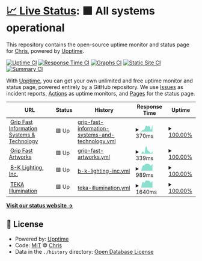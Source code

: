 # [📈 Live Status](https://gripfastistech.github.io/status): <!--live status--> **🟩 All systems operational**

This repository contains the open-source uptime monitor and status page for [Chris](gripfastistech.com), powered by [Upptime](https://github.com/upptime/upptime).

[![Uptime CI](https://github.com/koj-co/upptime/workflows/Uptime%20CI/badge.svg)](https://github.com/koj-co/upptime/actions?query=workflow%3A%22Uptime+CI%22)
[![Response Time CI](https://github.com/koj-co/upptime/workflows/Response%20Time%20CI/badge.svg)](https://github.com/koj-co/upptime/actions?query=workflow%3A%22Response+Time+CI%22)
[![Graphs CI](https://github.com/koj-co/upptime/workflows/Graphs%20CI/badge.svg)](https://github.com/koj-co/upptime/actions?query=workflow%3A%22Graphs+CI%22)
[![Static Site CI](https://github.com/koj-co/upptime/workflows/Static%20Site%20CI/badge.svg)](https://github.com/koj-co/upptime/actions?query=workflow%3A%22Static+Site+CI%22)
[![Summary CI](https://github.com/koj-co/upptime/workflows/Summary%20CI/badge.svg)](https://github.com/koj-co/upptime/actions?query=workflow%3A%22Summary+CI%22)

With [Upptime](https://upptime.js.org), you can get your own unlimited and free uptime monitor and status page, powered entirely by a GitHub repository. We use [Issues](https://github.com/gripfastistech/status/issues) as incident reports, [Actions](https://github.com/gripfastistech/status/actions) as uptime monitors, and [Pages](https://gripfastistech.github.io/status) for the status page.

<!--start: status pages-->
<!-- This summary is generated by Upptime (https://github.com/upptime/upptime) -->
<!-- Do not edit this manually, your changes will be overwritten -->
<!-- prettier-ignore -->
| URL | Status | History | Response Time | Uptime |
| --- | ------ | ------- | ------------- | ------ |
| <img alt="" src="https://gripfastistech.com/templates/purity_iii/favicon.ico" height="13"> [Grip Fast Information Systems & Technology](https://gripfastistech.com) | 🟩 Up | [grip-fast-information-systems-and-technology.yml](https://github.com/gripfastistech/status/commits/HEAD/history/grip-fast-information-systems-and-technology.yml) | <details><summary><img alt="Response time graph" src="./graphs/grip-fast-information-systems-and-technology/response-time-week.png" height="20"> 370ms</summary><br><a href="https://gripfastistech.github.io/status/history/grip-fast-information-systems-and-technology"><img alt="Response time 380" src="https://img.shields.io/endpoint?url=https%3A%2F%2Fraw.githubusercontent.com%2Fgripfastistech%2Fstatus%2FHEAD%2Fapi%2Fgrip-fast-information-systems-and-technology%2Fresponse-time.json"></a><br><a href="https://gripfastistech.github.io/status/history/grip-fast-information-systems-and-technology"><img alt="24-hour response time 462" src="https://img.shields.io/endpoint?url=https%3A%2F%2Fraw.githubusercontent.com%2Fgripfastistech%2Fstatus%2FHEAD%2Fapi%2Fgrip-fast-information-systems-and-technology%2Fresponse-time-day.json"></a><br><a href="https://gripfastistech.github.io/status/history/grip-fast-information-systems-and-technology"><img alt="7-day response time 370" src="https://img.shields.io/endpoint?url=https%3A%2F%2Fraw.githubusercontent.com%2Fgripfastistech%2Fstatus%2FHEAD%2Fapi%2Fgrip-fast-information-systems-and-technology%2Fresponse-time-week.json"></a><br><a href="https://gripfastistech.github.io/status/history/grip-fast-information-systems-and-technology"><img alt="30-day response time 346" src="https://img.shields.io/endpoint?url=https%3A%2F%2Fraw.githubusercontent.com%2Fgripfastistech%2Fstatus%2FHEAD%2Fapi%2Fgrip-fast-information-systems-and-technology%2Fresponse-time-month.json"></a><br><a href="https://gripfastistech.github.io/status/history/grip-fast-information-systems-and-technology"><img alt="1-year response time 359" src="https://img.shields.io/endpoint?url=https%3A%2F%2Fraw.githubusercontent.com%2Fgripfastistech%2Fstatus%2FHEAD%2Fapi%2Fgrip-fast-information-systems-and-technology%2Fresponse-time-year.json"></a></details> | <details><summary><a href="https://gripfastistech.github.io/status/history/grip-fast-information-systems-and-technology">100.00%</a></summary><a href="https://gripfastistech.github.io/status/history/grip-fast-information-systems-and-technology"><img alt="All-time uptime 99.97%" src="https://img.shields.io/endpoint?url=https%3A%2F%2Fraw.githubusercontent.com%2Fgripfastistech%2Fstatus%2FHEAD%2Fapi%2Fgrip-fast-information-systems-and-technology%2Fuptime.json"></a><br><a href="https://gripfastistech.github.io/status/history/grip-fast-information-systems-and-technology"><img alt="24-hour uptime 100.00%" src="https://img.shields.io/endpoint?url=https%3A%2F%2Fraw.githubusercontent.com%2Fgripfastistech%2Fstatus%2FHEAD%2Fapi%2Fgrip-fast-information-systems-and-technology%2Fuptime-day.json"></a><br><a href="https://gripfastistech.github.io/status/history/grip-fast-information-systems-and-technology"><img alt="7-day uptime 100.00%" src="https://img.shields.io/endpoint?url=https%3A%2F%2Fraw.githubusercontent.com%2Fgripfastistech%2Fstatus%2FHEAD%2Fapi%2Fgrip-fast-information-systems-and-technology%2Fuptime-week.json"></a><br><a href="https://gripfastistech.github.io/status/history/grip-fast-information-systems-and-technology"><img alt="30-day uptime 100.00%" src="https://img.shields.io/endpoint?url=https%3A%2F%2Fraw.githubusercontent.com%2Fgripfastistech%2Fstatus%2FHEAD%2Fapi%2Fgrip-fast-information-systems-and-technology%2Fuptime-month.json"></a><br><a href="https://gripfastistech.github.io/status/history/grip-fast-information-systems-and-technology"><img alt="1-year uptime 99.95%" src="https://img.shields.io/endpoint?url=https%3A%2F%2Fraw.githubusercontent.com%2Fgripfastistech%2Fstatus%2FHEAD%2Fapi%2Fgrip-fast-information-systems-and-technology%2Fuptime-year.json"></a></details>
| <img alt="" src="https://gripfastart.works/images/icon.ico" height="13"> [Grip Fast Artworks](https://gripfastart.works) | 🟩 Up | [grip-fast-artworks.yml](https://github.com/gripfastistech/status/commits/HEAD/history/grip-fast-artworks.yml) | <details><summary><img alt="Response time graph" src="./graphs/grip-fast-artworks/response-time-week.png" height="20"> 339ms</summary><br><a href="https://gripfastistech.github.io/status/history/grip-fast-artworks"><img alt="Response time 238" src="https://img.shields.io/endpoint?url=https%3A%2F%2Fraw.githubusercontent.com%2Fgripfastistech%2Fstatus%2FHEAD%2Fapi%2Fgrip-fast-artworks%2Fresponse-time.json"></a><br><a href="https://gripfastistech.github.io/status/history/grip-fast-artworks"><img alt="24-hour response time 698" src="https://img.shields.io/endpoint?url=https%3A%2F%2Fraw.githubusercontent.com%2Fgripfastistech%2Fstatus%2FHEAD%2Fapi%2Fgrip-fast-artworks%2Fresponse-time-day.json"></a><br><a href="https://gripfastistech.github.io/status/history/grip-fast-artworks"><img alt="7-day response time 339" src="https://img.shields.io/endpoint?url=https%3A%2F%2Fraw.githubusercontent.com%2Fgripfastistech%2Fstatus%2FHEAD%2Fapi%2Fgrip-fast-artworks%2Fresponse-time-week.json"></a><br><a href="https://gripfastistech.github.io/status/history/grip-fast-artworks"><img alt="30-day response time 302" src="https://img.shields.io/endpoint?url=https%3A%2F%2Fraw.githubusercontent.com%2Fgripfastistech%2Fstatus%2FHEAD%2Fapi%2Fgrip-fast-artworks%2Fresponse-time-month.json"></a><br><a href="https://gripfastistech.github.io/status/history/grip-fast-artworks"><img alt="1-year response time 236" src="https://img.shields.io/endpoint?url=https%3A%2F%2Fraw.githubusercontent.com%2Fgripfastistech%2Fstatus%2FHEAD%2Fapi%2Fgrip-fast-artworks%2Fresponse-time-year.json"></a></details> | <details><summary><a href="https://gripfastistech.github.io/status/history/grip-fast-artworks">100.00%</a></summary><a href="https://gripfastistech.github.io/status/history/grip-fast-artworks"><img alt="All-time uptime 99.97%" src="https://img.shields.io/endpoint?url=https%3A%2F%2Fraw.githubusercontent.com%2Fgripfastistech%2Fstatus%2FHEAD%2Fapi%2Fgrip-fast-artworks%2Fuptime.json"></a><br><a href="https://gripfastistech.github.io/status/history/grip-fast-artworks"><img alt="24-hour uptime 100.00%" src="https://img.shields.io/endpoint?url=https%3A%2F%2Fraw.githubusercontent.com%2Fgripfastistech%2Fstatus%2FHEAD%2Fapi%2Fgrip-fast-artworks%2Fuptime-day.json"></a><br><a href="https://gripfastistech.github.io/status/history/grip-fast-artworks"><img alt="7-day uptime 100.00%" src="https://img.shields.io/endpoint?url=https%3A%2F%2Fraw.githubusercontent.com%2Fgripfastistech%2Fstatus%2FHEAD%2Fapi%2Fgrip-fast-artworks%2Fuptime-week.json"></a><br><a href="https://gripfastistech.github.io/status/history/grip-fast-artworks"><img alt="30-day uptime 100.00%" src="https://img.shields.io/endpoint?url=https%3A%2F%2Fraw.githubusercontent.com%2Fgripfastistech%2Fstatus%2FHEAD%2Fapi%2Fgrip-fast-artworks%2Fuptime-month.json"></a><br><a href="https://gripfastistech.github.io/status/history/grip-fast-artworks"><img alt="1-year uptime 99.96%" src="https://img.shields.io/endpoint?url=https%3A%2F%2Fraw.githubusercontent.com%2Fgripfastistech%2Fstatus%2FHEAD%2Fapi%2Fgrip-fast-artworks%2Fuptime-year.json"></a></details>
| <img alt="" src="https://bklighting.com/templates/bklighting/favicon.ico" height="13"> [B-K Lighting, Inc.](https://bklighting.com) | 🟩 Up | [b-k-lighting-inc.yml](https://github.com/gripfastistech/status/commits/HEAD/history/b-k-lighting-inc.yml) | <details><summary><img alt="Response time graph" src="./graphs/b-k-lighting-inc/response-time-week.png" height="20"> 989ms</summary><br><a href="https://gripfastistech.github.io/status/history/b-k-lighting-inc"><img alt="Response time 1174" src="https://img.shields.io/endpoint?url=https%3A%2F%2Fraw.githubusercontent.com%2Fgripfastistech%2Fstatus%2FHEAD%2Fapi%2Fb-k-lighting-inc%2Fresponse-time.json"></a><br><a href="https://gripfastistech.github.io/status/history/b-k-lighting-inc"><img alt="24-hour response time 1040" src="https://img.shields.io/endpoint?url=https%3A%2F%2Fraw.githubusercontent.com%2Fgripfastistech%2Fstatus%2FHEAD%2Fapi%2Fb-k-lighting-inc%2Fresponse-time-day.json"></a><br><a href="https://gripfastistech.github.io/status/history/b-k-lighting-inc"><img alt="7-day response time 989" src="https://img.shields.io/endpoint?url=https%3A%2F%2Fraw.githubusercontent.com%2Fgripfastistech%2Fstatus%2FHEAD%2Fapi%2Fb-k-lighting-inc%2Fresponse-time-week.json"></a><br><a href="https://gripfastistech.github.io/status/history/b-k-lighting-inc"><img alt="30-day response time 976" src="https://img.shields.io/endpoint?url=https%3A%2F%2Fraw.githubusercontent.com%2Fgripfastistech%2Fstatus%2FHEAD%2Fapi%2Fb-k-lighting-inc%2Fresponse-time-month.json"></a><br><a href="https://gripfastistech.github.io/status/history/b-k-lighting-inc"><img alt="1-year response time 1289" src="https://img.shields.io/endpoint?url=https%3A%2F%2Fraw.githubusercontent.com%2Fgripfastistech%2Fstatus%2FHEAD%2Fapi%2Fb-k-lighting-inc%2Fresponse-time-year.json"></a></details> | <details><summary><a href="https://gripfastistech.github.io/status/history/b-k-lighting-inc">100.00%</a></summary><a href="https://gripfastistech.github.io/status/history/b-k-lighting-inc"><img alt="All-time uptime 99.95%" src="https://img.shields.io/endpoint?url=https%3A%2F%2Fraw.githubusercontent.com%2Fgripfastistech%2Fstatus%2FHEAD%2Fapi%2Fb-k-lighting-inc%2Fuptime.json"></a><br><a href="https://gripfastistech.github.io/status/history/b-k-lighting-inc"><img alt="24-hour uptime 100.00%" src="https://img.shields.io/endpoint?url=https%3A%2F%2Fraw.githubusercontent.com%2Fgripfastistech%2Fstatus%2FHEAD%2Fapi%2Fb-k-lighting-inc%2Fuptime-day.json"></a><br><a href="https://gripfastistech.github.io/status/history/b-k-lighting-inc"><img alt="7-day uptime 100.00%" src="https://img.shields.io/endpoint?url=https%3A%2F%2Fraw.githubusercontent.com%2Fgripfastistech%2Fstatus%2FHEAD%2Fapi%2Fb-k-lighting-inc%2Fuptime-week.json"></a><br><a href="https://gripfastistech.github.io/status/history/b-k-lighting-inc"><img alt="30-day uptime 100.00%" src="https://img.shields.io/endpoint?url=https%3A%2F%2Fraw.githubusercontent.com%2Fgripfastistech%2Fstatus%2FHEAD%2Fapi%2Fb-k-lighting-inc%2Fuptime-month.json"></a><br><a href="https://gripfastistech.github.io/status/history/b-k-lighting-inc"><img alt="1-year uptime 99.91%" src="https://img.shields.io/endpoint?url=https%3A%2F%2Fraw.githubusercontent.com%2Fgripfastistech%2Fstatus%2FHEAD%2Fapi%2Fb-k-lighting-inc%2Fuptime-year.json"></a></details>
| <img alt="" src="https://tekaillumination.com/templates/tekaillumination/favicon.ico" height="13"> [TEKA Illumination](https://tekaillumination.com) | 🟩 Up | [teka-illumination.yml](https://github.com/gripfastistech/status/commits/HEAD/history/teka-illumination.yml) | <details><summary><img alt="Response time graph" src="./graphs/teka-illumination/response-time-week.png" height="20"> 1640ms</summary><br><a href="https://gripfastistech.github.io/status/history/teka-illumination"><img alt="Response time 1685" src="https://img.shields.io/endpoint?url=https%3A%2F%2Fraw.githubusercontent.com%2Fgripfastistech%2Fstatus%2FHEAD%2Fapi%2Fteka-illumination%2Fresponse-time.json"></a><br><a href="https://gripfastistech.github.io/status/history/teka-illumination"><img alt="24-hour response time 1747" src="https://img.shields.io/endpoint?url=https%3A%2F%2Fraw.githubusercontent.com%2Fgripfastistech%2Fstatus%2FHEAD%2Fapi%2Fteka-illumination%2Fresponse-time-day.json"></a><br><a href="https://gripfastistech.github.io/status/history/teka-illumination"><img alt="7-day response time 1640" src="https://img.shields.io/endpoint?url=https%3A%2F%2Fraw.githubusercontent.com%2Fgripfastistech%2Fstatus%2FHEAD%2Fapi%2Fteka-illumination%2Fresponse-time-week.json"></a><br><a href="https://gripfastistech.github.io/status/history/teka-illumination"><img alt="30-day response time 1660" src="https://img.shields.io/endpoint?url=https%3A%2F%2Fraw.githubusercontent.com%2Fgripfastistech%2Fstatus%2FHEAD%2Fapi%2Fteka-illumination%2Fresponse-time-month.json"></a><br><a href="https://gripfastistech.github.io/status/history/teka-illumination"><img alt="1-year response time 1713" src="https://img.shields.io/endpoint?url=https%3A%2F%2Fraw.githubusercontent.com%2Fgripfastistech%2Fstatus%2FHEAD%2Fapi%2Fteka-illumination%2Fresponse-time-year.json"></a></details> | <details><summary><a href="https://gripfastistech.github.io/status/history/teka-illumination">100.00%</a></summary><a href="https://gripfastistech.github.io/status/history/teka-illumination"><img alt="All-time uptime 99.97%" src="https://img.shields.io/endpoint?url=https%3A%2F%2Fraw.githubusercontent.com%2Fgripfastistech%2Fstatus%2FHEAD%2Fapi%2Fteka-illumination%2Fuptime.json"></a><br><a href="https://gripfastistech.github.io/status/history/teka-illumination"><img alt="24-hour uptime 100.00%" src="https://img.shields.io/endpoint?url=https%3A%2F%2Fraw.githubusercontent.com%2Fgripfastistech%2Fstatus%2FHEAD%2Fapi%2Fteka-illumination%2Fuptime-day.json"></a><br><a href="https://gripfastistech.github.io/status/history/teka-illumination"><img alt="7-day uptime 100.00%" src="https://img.shields.io/endpoint?url=https%3A%2F%2Fraw.githubusercontent.com%2Fgripfastistech%2Fstatus%2FHEAD%2Fapi%2Fteka-illumination%2Fuptime-week.json"></a><br><a href="https://gripfastistech.github.io/status/history/teka-illumination"><img alt="30-day uptime 99.80%" src="https://img.shields.io/endpoint?url=https%3A%2F%2Fraw.githubusercontent.com%2Fgripfastistech%2Fstatus%2FHEAD%2Fapi%2Fteka-illumination%2Fuptime-month.json"></a><br><a href="https://gripfastistech.github.io/status/history/teka-illumination"><img alt="1-year uptime 99.94%" src="https://img.shields.io/endpoint?url=https%3A%2F%2Fraw.githubusercontent.com%2Fgripfastistech%2Fstatus%2FHEAD%2Fapi%2Fteka-illumination%2Fuptime-year.json"></a></details>

<!--end: status pages-->

[**Visit our status website →**](https://gripfastistech.github.io/status)

## 📄 License

- Powered by: [Upptime](https://github.com/upptime/upptime)
- Code: [MIT](./LICENSE) © [Chris](gripfastistech.com)
- Data in the `./history` directory: [Open Database License](https://opendatacommons.org/licenses/odbl/1-0/)
